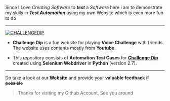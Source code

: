 Since I Love _Creating Software_ to **_test_** a _Software_ here i am to demonstrate my skills in **_Test Automation_** using my own Website which is even more fun to do
***
<a href="https://ibb.co/cUnXMc"><img src="https://preview.ibb.co/nFDiSH/CHALLENGEDIP.png" alt="CHALLENGEDIP" border="0"></a>
+ **Challenge Dip** is a fun website for playing **Voice Challenge** with friends. The website uses contents mostly from __Youtube__.

+ This repository consists of **Automation Test Cases** for [**Challenge Dip**](https://challengedip.com/) created using __Selenium Webdriver__ in **Python** (version 2.7).
***
Do take a look at our [**Website**](https://challengedip.com/) and provide your **valuable feedback** ~~if possible~~

> Thanks for visiting my Github Account, See you around

